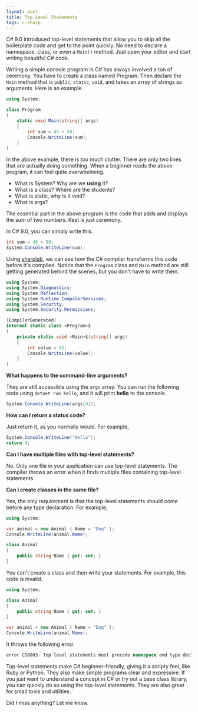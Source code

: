 ```yaml
---
layout: post
title: Top Level Statements
tags: c-sharp
---
```


C# 9.0 introduced top-level statements that allow you to skip all the boilerplate code and get to the point quickly. No need to declare a namespace, class, or even a `Main()` method. Just open your editor and start writing beautiful C# code. 

Writing a simple console program in C# has always involved a ton of ceremony. You have to create a class named Program. Then declare the `Main` method that is `public`, `static`, `void`, and takes an array of strings as arguments. Here is an example. 

```c#
using System;

class Program
{
    static void Main(string[] args)
    {
        int sum = 45 + 50;
        Console.WriteLine(sum);
    }
}
```

In the above example, there is too much clutter. There are only two lines that are actually doing something. When a beginner reads the above program, it can feel quite overwhelming. 

- What is System? Why are we **using** it?
- What is a class? Where are the students?
- What is static, why is it void? 
- What is args?

The essential part in the above program is the code that adds and displays the sum of two numbers. Rest is just ceremony. 

In C# 9.0, you can simply write this:

```c#
int sum = 45 + 50;
System.Console.WriteLine(sum);
```

Using [sharplab,](https://sharplab.io/#v2:CYLg1APglgdgLgAgM4FcC2CC8CAsBWBMBPABgG4BYAKAAEBGAOnoE4AKVNASjKA=) we can see how the C# compiler transforms this code before it's compiled. Notice that the `Program` class and `Main` method are still getting generated behind the scenes, but you don't have to write them. 

```c#
using System;
using System.Diagnostics;
using System.Reflection;
using System.Runtime.CompilerServices;
using System.Security;
using System.Security.Permissions;

[CompilerGenerated]
internal static class <Program>$
{
    private static void <Main>$(string[] args)
    {
        int value = 95;
        Console.WriteLine(value);
    }
}
```

**What happens to the command-line arguments?**

They are still accessible using the `args` array. You can run the following code using `dotnet run hello`, and it will print **hello** to the console.

```c#
System.Console.WriteLine(args[0]);
```

**How can I return a status code?**

Just return it, as you normally would. For example, 

```c#
System.Console.WriteLine("Hello");
return 0;
```

**Can I have multiple files with top-level statements?**

No. Only one file in your application can use top-level statements. The compiler throws an error when it finds multiple files containing top-level statements. 

**Can I create classes in the same file?**

Yes, the only requirement is that the top-level statements should come before any type declaration. For example, 

```c#
using System;

var animal = new Animal { Name = "Dog" };
Console.WriteLine(animal.Name);

class Animal
{
    public string Name { get; set; }
}
```

You can't create a class and then write your statements. For example, this code is invalid. 

```c#
using System;

class Animal
{
    public string Name { get; set; }
}

var animal = new Animal { Name = "Dog" };
Console.WriteLine(animal.Name);
```

It throws the following error. 

```c#
error CS8803: Top-level statements must precede namespace and type declarations. 
```

Top-level statements make C# beginner-friendly, giving it a scripty feel, like Ruby or Python. They also make simple programs clear and expressive. If you just want to understand a concept in C# or try out a base class library, you can quickly do so using the top-level statements. They are also great for small tools and utilities. 

Did I miss anything? Let me know. 

